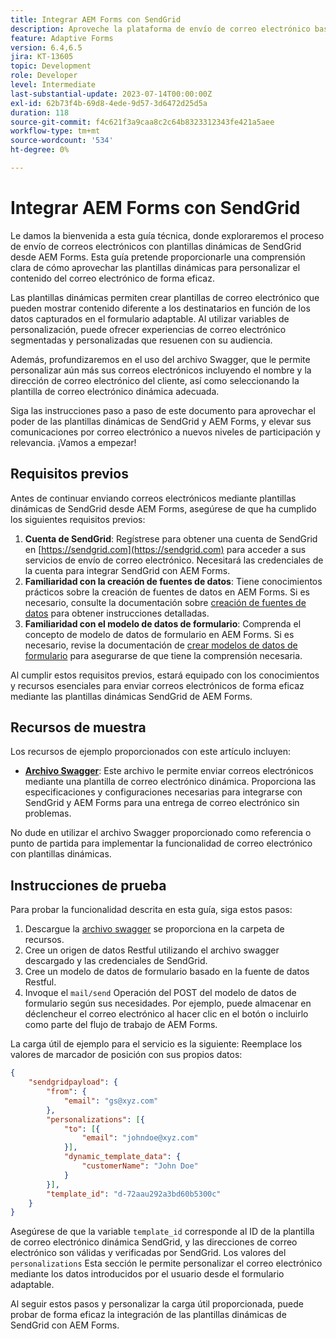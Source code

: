 ```yaml
---
title: Integrar AEM Forms con SendGrid
description: Aproveche la plataforma de envío de correo electrónico basada en la nube de SengGrid mediante AEM Forms.
feature: Adaptive Forms
version: 6.4,6.5
jira: KT-13605
topic: Development
role: Developer
level: Intermediate
last-substantial-update: 2023-07-14T00:00:00Z
exl-id: 62b73f4b-69d8-4ede-9d57-3d6472d25d5a
duration: 118
source-git-commit: f4c621f3a9caa8c2c64b8323312343fe421a5aee
workflow-type: tm+mt
source-wordcount: '534'
ht-degree: 0%

---
```


# Integrar AEM Forms con SendGrid

Le damos la bienvenida a esta guía técnica, donde exploraremos el proceso de envío de correos electrónicos con plantillas dinámicas de SendGrid desde AEM Forms. Esta guía pretende proporcionarle una comprensión clara de cómo aprovechar las plantillas dinámicas para personalizar el contenido del correo electrónico de forma eficaz.

Las plantillas dinámicas permiten crear plantillas de correo electrónico que pueden mostrar contenido diferente a los destinatarios en función de los datos capturados en el formulario adaptable. Al utilizar variables de personalización, puede ofrecer experiencias de correo electrónico segmentadas y personalizadas que resuenen con su audiencia.

Además, profundizaremos en el uso del archivo Swagger, que le permite personalizar aún más sus correos electrónicos incluyendo el nombre y la dirección de correo electrónico del cliente, así como seleccionando la plantilla de correo electrónico dinámica adecuada.

Siga las instrucciones paso a paso de este documento para aprovechar el poder de las plantillas dinámicas de SendGrid y AEM Forms, y elevar sus comunicaciones por correo electrónico a nuevos niveles de participación y relevancia. ¡Vamos a empezar!

## Requisitos previos

Antes de continuar enviando correos electrónicos mediante plantillas dinámicas de SendGrid desde AEM Forms, asegúrese de que ha cumplido los siguientes requisitos previos:

1. **Cuenta de SendGrid**: Regístrese para obtener una cuenta de SendGrid en [https://sendgrid.com](https://sendgrid.com) para acceder a sus servicios de envío de correo electrónico. Necesitará las credenciales de la cuenta para integrar SendGrid con AEM Forms.
1. **Familiaridad con la creación de fuentes de datos**: Tiene conocimientos prácticos sobre la creación de fuentes de datos en AEM Forms. Si es necesario, consulte la documentación sobre [creación de fuentes de datos](https://experienceleague.adobe.com/docs/experience-manager-learn/forms/ic-web-channel-tutorial/parttwo.html) para obtener instrucciones detalladas.
1. **Familiaridad con el modelo de datos de formulario**: Comprenda el concepto de modelo de datos de formulario en AEM Forms. Si es necesario, revise la documentación de [crear modelos de datos de formulario](https://experienceleague.adobe.com/docs/experience-manager-65/forms/form-data-model/create-form-data-models.html?lang=es) para asegurarse de que tiene la comprensión necesaria.

Al cumplir estos requisitos previos, estará equipado con los conocimientos y recursos esenciales para enviar correos electrónicos de forma eficaz mediante las plantillas dinámicas SendGrid de AEM Forms.

## Recursos de muestra

Los recursos de ejemplo proporcionados con este artículo incluyen:

* **[Archivo Swagger](assets/SendGridWithDynamicTemplate.yaml)**: Este archivo le permite enviar correos electrónicos mediante una plantilla de correo electrónico dinámica. Proporciona las especificaciones y configuraciones necesarias para integrarse con SendGrid y AEM Forms para una entrega de correo electrónico sin problemas.

No dude en utilizar el archivo Swagger proporcionado como referencia o punto de partida para implementar la funcionalidad de correo electrónico con plantillas dinámicas.

## Instrucciones de prueba

Para probar la funcionalidad descrita en esta guía, siga estos pasos:

1. Descargue la [archivo swagger](assets/SendGridWithDynamicTemplate.yaml) se proporciona en la carpeta de recursos.
2. Cree un origen de datos Restful utilizando el archivo swagger descargado y las credenciales de SendGrid.
3. Cree un modelo de datos de formulario basado en la fuente de datos Restful.
4. Invoque el `mail/send` Operación del POST del modelo de datos de formulario según sus necesidades. Por ejemplo, puede almacenar en déclencheur el correo electrónico al hacer clic en el botón o incluirlo como parte del flujo de trabajo de AEM Forms.

La carga útil de ejemplo para el servicio es la siguiente: Reemplace los valores de marcador de posición con sus propios datos:

```json
{
    "sendgridpayload": {
        "from": {
            "email": "gs@xyz.com"
        },
        "personalizations": [{
            "to": [{
                "email": "johndoe@xyz.com"
            }],
            "dynamic_template_data": {
                "customerName": "John Doe"
            }
        }],
        "template_id": "d-72aau292a3bd60b5300c"
    }
}
```

Asegúrese de que la variable `template_id` corresponde al ID de la plantilla de correo electrónico dinámica SendGrid, y las direcciones de correo electrónico son válidas y verificadas por SendGrid. Los valores del `personalizations` Esta sección le permite personalizar el correo electrónico mediante los datos introducidos por el usuario desde el formulario adaptable.

Al seguir estos pasos y personalizar la carga útil proporcionada, puede probar de forma eficaz la integración de las plantillas dinámicas de SendGrid con AEM Forms.
